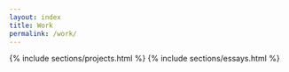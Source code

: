 ```yaml
---
layout: index
title: Work
permalink: /work/
---
```

{% include sections/projects.html %}
{% include sections/essays.html %}
